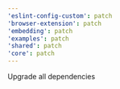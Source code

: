 ```yaml
---
'eslint-config-custom': patch
'browser-extension': patch
'embedding': patch
'examples': patch
'shared': patch
'core': patch
---
```


Upgrade all dependencies

